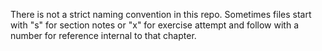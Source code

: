 There is not a strict naming convention in this repo. Sometimes files start with "s" for section notes or "x" for exercise attempt and follow with a number for reference internal to that chapter.
